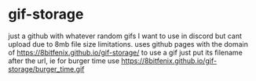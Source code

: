 # gif-storage
just a github with whatever random gifs I want to use in discord but cant upload due to 8mb file size limitations. uses github pages with the domain of https://8bitfenix.github.io/gif-storage/ to use a gif just put its filename after the url, ie for burger time use https://8bitfenix.github.io/gif-storage/burger_time.gif 
